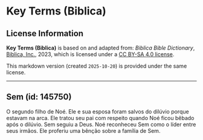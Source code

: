 # Key Terms (Biblica)

## License Information

**Key Terms (Biblica)** is based on and adapted from: _Biblica Bible Dictionary_, [Biblica, Inc.](https://www.biblica.com/), 2023, which is licensed under a [CC BY-SA 4.0 license](https://creativecommons.org/licenses/by-sa/4.0/legalcode.en).

This markdown version (created `2025-10-20`) is provided under the same license.



--------------------------------

## Sem (id: 145750)

O segundo filho de Noé. Ele e sua esposa foram salvos do dilúvio porque estavam na arca. Ele tratou seu pai com respeito quando Noé ficou bêbado após o dilúvio. Sem seguiu a Deus. Noé reconheceu Sem como o líder entre seus irmãos. Ele proferiu uma bênção sobre a família de Sem.


